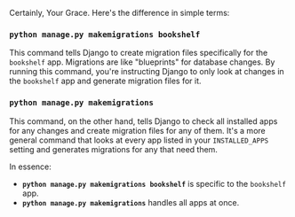 Certainly, Your Grace. Here's the difference in simple terms:

### `python manage.py makemigrations bookshelf`

This command tells Django to create migration files specifically for the `bookshelf` app. Migrations are like "blueprints" for database changes. By running this command, you're instructing Django to only look at changes in the `bookshelf` app and generate migration files for it.

### `python manage.py makemigrations`

This command, on the other hand, tells Django to check all installed apps for any changes and create migration files for any of them. It's a more general command that looks at every app listed in your `INSTALLED_APPS` setting and generates migrations for any that need them.

In essence:
- **`python manage.py makemigrations bookshelf`** is specific to the `bookshelf` app.
- **`python manage.py makemigrations`** handles all apps at once.